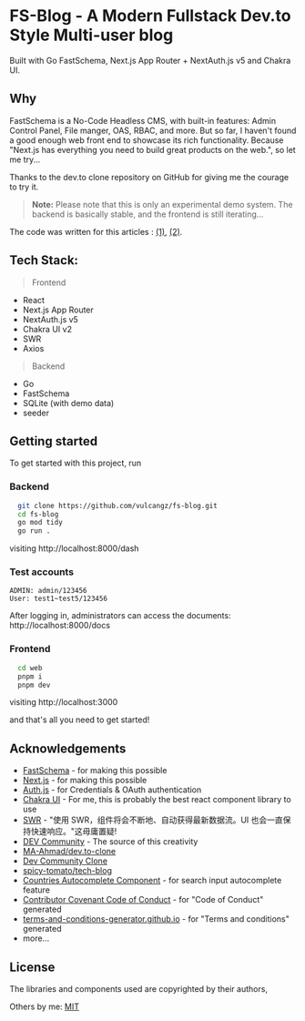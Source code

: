 
# FS-Blog - A Modern Fullstack Dev.to Style Multi-user blog

Built with Go FastSchema, Next.js App Router + NextAuth.js v5 and Chakra UI.

## Why

FastSchema is a No-Code Headless CMS, with built-in features: Admin Control Panel, File manger, OAS, RBAC, and more. But so far, I haven't found a good enough web front end to showcase its rich functionality. Because "Next.js has everything you need to build great products on the web.", so let me try...

Thanks to the dev.to clone repository on GitHub for giving me the courage to try it.

> **Note:** Please note that this is only an experimental demo system. The backend is basically stable, and the frontend is still iterating... 

The code was written for this articles : [(1)](https://www.worldlink.com.cn/post/build-a-devto-style-multi-user-blog-with-fastschema-nextjs-nextauth-v5-and-chakra-ui.html), [(2)](https://www.worldlink.com.cn/post/build-a-devto-style-multi-user-blog-with-fastschema-nextjs-nextauth-v5-and-chakra-ui-2-design%20and%20realization).

## Tech Stack:

> Frontend

-   React
-   Next.js App Router
-   NextAuth.js v5
-   Chakra UI v2
-   SWR
-   Axios

> Backend

-   Go
-   FastSchema
-   SQLite (with demo data)
-   seeder

## Getting started

To get started with this project, run

### Backend

```bash
  git clone https://github.com/vulcangz/fs-blog.git
  cd fs-blog
  go mod tidy
  go run .
```

visiting http://localhost:8000/dash 

### Test accounts

```
ADMIN: admin/123456
User: test1~test5/123456
```

After logging in, administrators can access the documents: http://localhost:8000/docs 


### Frontend

```bash  
  cd web
  pnpm i
  pnpm dev
```

visiting http://localhost:3000

and that's all you need to get started!


## Acknowledgements

- [FastSchema](https://github.com/fastschema/fastschema) - for making this possible
- [Next.js](https://github.com/vercel/next.js) - for making this possible
- [Auth.js](https://github.com/nextauthjs/next-auth) - for Credentials & OAuth authentication
- [Chakra UI](https://github.com/chakra-ui/chakra-ui) - For me, this is probably the best react component library to use
- [SWR](https://github.com/vercel/swr) - "使用 SWR，组件将会不断地、自动获得最新数据流。UI 也会一直保持快速响应。"这毋庸置疑!
- [DEV Community](https://dev.to/) - The source of this creativity
- [MA-Ahmad/dev.to-clone](https://github.com/MA-Ahmad/dev.to-clone)
- [Dev Community Clone](https://github.com/zwelhtetyan/dev.to-clone)
- [spicy-tomato/tech-blog](https://github.com/spicy-tomato/tech-blog)
- [Countries Autocomplete Component](https://github.com/jovanes-work/jtk-chakraui-autocomplete) - for search input autocomplete feature
- [Contributor Covenant Code of Conduct](https://www.contributor-covenant.org/version/2/1/code_of_conduct/code_of_conduct.md) - for "Code of Conduct" generated
- [terms-and-conditions-generator.github.io](https://github.com/terms-and-conditions-generator/terms-and-conditions-generator.github.io) - for "Terms and conditions" generated 
- more...

## License

The libraries and components used are copyrighted by their authors,

Others by me: [MIT](https://choosealicense.com/licenses/mit/)